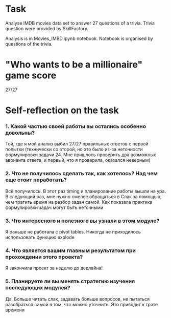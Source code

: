 # Task 
Analyse IMDB movies data set to answer 27 questions of a trivia. Trivia question were provided by SkillFactory.

Analysis is in Movies_IMBD.ipynb notebook. Notebook is organised by questions of the trivia.
# "Who wants to be a millionaire" game score
27/27
# Self-reflection on the task 
### 1. Какой частью своей работы вы остались особенно довольны?
Той, где я мой анализ выбил 27/27 правильных ответов с первой попытки (технически со второй, но это было из-за неточности формулировки задачи 24. Мне пришлось проверить два возможных аврианта ответа, и первый, что я проверила, оказался неверным)
### 2. Что не получилось сделать так, как хотелось? Над чем ещё стоит поработать?
Всё получилось. В этот раз timing и планирование работы вышли на ура. В следующий раз, мне нужно смелее обращаться в Слак за помощью, чем тратить время на разбор задач самой. Как показала практика формулировки задач могут быть неточными
### 3. Что интересного и полезного вы узнали в этом модуле?
Я раньше не работала с pivot tables. Никогда не приходилось использовать функцию explode
### 4. Что является вашим главным результатом при прохождении этого проекта?
Я закончила проект за неделю до дедлайна!
### 5. Планируете ли вы менять стратегию изучения последующих модулей?
Да. Больше читать слак, задавать больше вопросов, не пытаться разобраться самой в том, что можно уточнить. Это приводит к трате времени
